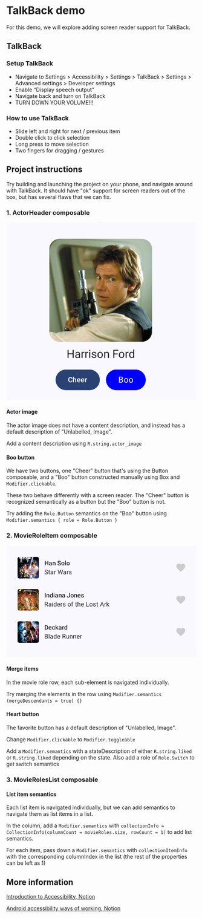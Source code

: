 
# TalkBack demo

For this demo, we will explore adding screen reader support for TalkBack.

## TalkBack

### Setup TalkBack

- Navigate to Settings > Accessibility > Settings > TalkBack > Settings > Advanced settings > Developer settings
- Enable “Display speech output”
- Navigate back and turn on TalkBack
- TURN DOWN YOUR VOLUME!!!

### How to use TalkBack

- Slide left and right for next / previous item
- Double click to click selection
- Long press to move selection
- Two fingers for dragging / gestures

## Project instructions

Try building and launching the project on your phone, and navigate around with TalkBack. It should have "ok" support for screen readers out of the box, but has several flaws that we can fix.

### 1. ActorHeader composable
![Actor header composable](media/actorheader.png)

#### Actor image

The actor image does not have a content description, and instead has a default description of "Unlabelled, Image".

Add a content description using `R.string.actor_image`

#### Boo button
We have two buttons, one "Cheer" button that's using the Button composable, and a "Boo" button constructed manually using Box and `Modifier.clickable`.

These two behave differently with a screen reader. The "Cheer" button is recognized semantically as a button but the "Boo" button is not.

Try adding the `Role.Button` semantics on the "Boo" button using `Modifier.semantics { role = Role.Button }`

### 2. MovieRoleItem composable
![Movie role item composable](media/movieroleitem.png)

#### Merge items
In the movie role row, each sub-element is navigated individually.

Try merging the elements in the row using `Modifier.semantics (mergeDescendants = true) {}`

#### Heart button
The favorite button has a default description of "Unlabelled, Image".

Change `Modifier.clickable` to `Modifier.toggleable`

Add a `Modifier.semantics` with a stateDescription of either `R.string.liked` or `R.string.liked` depending on the state.
Also add a role of `Role.Switch` to get switch semantics

### 3. MovieRolesList composable

#### List item semantics
Each list item is navigated individually, but we can add semantics to navigate them as list items in a list. 

In the column, add a `Modifier.semantics` with `collectionInfo = CollectionInfo(columnCount = movieRoles.size, rowCount = 1)` to add list semantics.

For each item, pass down a `Modifier.semantics` with `collectionItemInfo` with the corresponding columnIndex in the list (the rest of the properties can be left as 1)


## More information

[Introduction to Accessibility, Notion](https://www.notion.so/bontouch/Introduction-8ac4603a7ab3446aaf4248db81c4f517?pvs=4)

[Android accessibility ways of working, Notion](https://www.notion.so/bontouch/Android-development-d0368ca145754a099b5605ec2b99b42f?pvs=4)